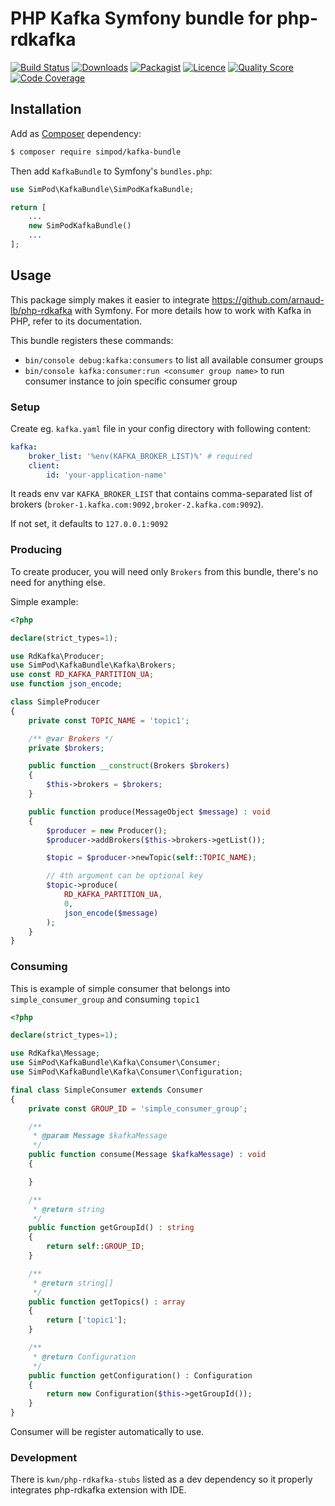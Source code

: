 # PHP Kafka Symfony bundle for php-rdkafka

[![Build Status](https://travis-ci.org/simPod/KafkaBundle.svg)](https://travis-ci.org/simPod/KafkaBundle)
[![Downloads](https://poser.pugx.org/simpod/kafka-bundle/d/total.svg)](https://packagist.org/packages/simpod/kafka-bundle)
[![Packagist](https://poser.pugx.org/simpod/kafka-bundle/v/stable.svg)](https://packagist.org/packages/simpod/kafka-bundle)
[![Licence](https://poser.pugx.org/simpod/kafka-bundle/license.svg)](https://packagist.org/packages/simpod/kafka-bundle)
[![Quality Score](https://scrutinizer-ci.com/g/simPod/KafkaBundle/badges/quality-score.png?b=master)](https://scrutinizer-ci.com/g/simPod/KafkaBundle)
[![Code Coverage](https://scrutinizer-ci.com/g/simPod/KafkaBundle/badges/coverage.png?b=master)](https://scrutinizer-ci.com/g/simPod/KafkaBundle)

## Installation

Add as [Composer](https://getcomposer.org/) dependency:

```sh
$ composer require simpod/kafka-bundle
```

Then add `KafkaBundle` to Symfony's `bundles.php`:

```php
use SimPod\KafkaBundle\SimPodKafkaBundle;

return [
    ...
    new SimPodKafkaBundle()
    ...
];
```

## Usage

This package simply makes it easier to integrate https://github.com/arnaud-lb/php-rdkafka with Symfony. For more details how to work with Kafka in PHP, refer to its documentation.

This bundle registers these commands:

- `bin/console debug:kafka:consumers` to list all available consumer groups
- `bin/console kafka:consumer:run <consumer group name>` to run consumer instance to join specific consumer group

### Setup

Create eg. `kafka.yaml` file in your config directory with following content:

```yaml
kafka:
    broker_list: '%env(KAFKA_BROKER_LIST)%' # required
    client:
        id: 'your-application-name'
```
It reads env var `KAFKA_BROKER_LIST` that contains comma-separated list of brokers (`broker-1.kafka.com:9092,broker-2.kafka.com:9092`).

If not set, it defaults to `127.0.0.1:9092`

### Producing

To create producer, you will need only `Brokers` from this bundle, there's no need for anything else.

Simple example:

```php
<?php

declare(strict_types=1);

use RdKafka\Producer;
use SimPod\KafkaBundle\Kafka\Brokers;
use const RD_KAFKA_PARTITION_UA;
use function json_encode;

class SimpleProducer
{
    private const TOPIC_NAME = 'topic1';

    /** @var Brokers */
    private $brokers;

    public function __construct(Brokers $brokers)
    {
        $this->brokers = $brokers;
    }

    public function produce(MessageObject $message) : void
    {
        $producer = new Producer();
        $producer->addBrokers($this->brokers->getList());

        $topic = $producer->newTopic(self::TOPIC_NAME);

        // 4th argument can be optional key
        $topic->produce(
            RD_KAFKA_PARTITION_UA,
            0,
            json_encode($message)
        );
    }
}
```

### Consuming

This is example of simple consumer that belongs into `simple_consumer_group` and consuming `topic1`
```php
<?php

declare(strict_types=1);

use RdKafka\Message;
use SimPod\KafkaBundle\Kafka\Consumer\Consumer;
use SimPod\KafkaBundle\Kafka\Consumer\Configuration;

final class SimpleConsumer extends Consumer
{
    private const GROUP_ID = 'simple_consumer_group';

    /**
     * @param Message $kafkaMessage
     */
    public function consume(Message $kafkaMessage) : void
    {

    }

    /**
     * @return string
     */
    public function getGroupId() : string
    {
        return self::GROUP_ID;
    }

    /**
     * @return string[]
     */
    public function getTopics() : array
    {
        return ['topic1'];
    }

    /**
     * @return Configuration
     */
    public function getConfiguration() : Configuration
    {
        return new Configuration($this->getGroupId());
    }
}
```

Consumer will be register automatically to use.

### Development

There is `kwn/php-rdkafka-stubs` listed as a dev dependency so it properly integrates php-rdkafka extension with IDE.
